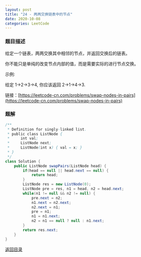 ```yaml
---
layout: post
title: "24 - 两两交换链表中的节点"
date: 2020-10-08
categories: LeetCode
---
```


### **题目描述**
给定一个链表，两两交换其中相邻的节点，并返回交换后的链表。

你不能只是单纯的改变节点内部的值，而是需要实际的进行节点交换。


示例:

给定 1->2->3->4, 你应该返回 2->1->4->3.


链接：[https://leetcode-cn.com/problems/swap-nodes-in-pairs](https://leetcode-cn.com/problems/swap-nodes-in-pairs)



### **题解**
``` java
/**
 * Definition for singly-linked list.
 * public class ListNode {
 *     int val;
 *     ListNode next;
 *     ListNode(int x) { val = x; }
 * }
 */
class Solution {
    public ListNode swapPairs(ListNode head) {
        if(head == null || head.next == null) {
            return head;
        }
        ListNode res = new ListNode(0);
        ListNode pre = res, n1 = head, n2 = head.next;
        while(n1 != null && n2 != null) {
            pre.next = n2;
            n1.next = n2.next;
            n2.next = n1;
            pre = n1;
            n1 = n1.next;
            n2 = n1 == null ? null : n1.next;
        }
        return res.next;
    }
}
```




[返回目录](https://maxwell-blog.cn/leetcode/2020/10/08/leetcode.html)
